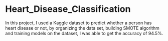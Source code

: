 # Heart_Disease_Classification
In this project, I used a Kaggle dataset to predict whether a person has heart disease or not, by organizing the data set, building SMOTE algorithm and training models on the dataset, I was able to get the accuracy of 94.5%.
